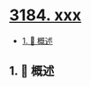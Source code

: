 # [3184. xxx](https://github.com/Tdahuyou/TNotes.leetcode/tree/main/notes/3184.%20xxx)

<!-- region:toc -->

- [1. 📝 概述](#1--概述)

<!-- endregion:toc -->

## 1. 📝 概述
